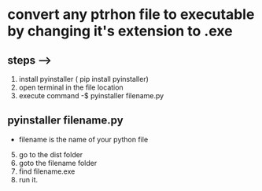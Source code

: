 # convert any ptrhon file to executable by changing it's extension to .exe

## steps -->
1. install pyinstaller ( pip install pyinstaller)
2. open terminal in the file location
3. execute command -$ pyinstaller filename.py
## pyinstaller filename.py
* filename is the name of your python file

5. go to the dist folder
6. goto the filename folder 
7. find filename.exe 
8. run it.
